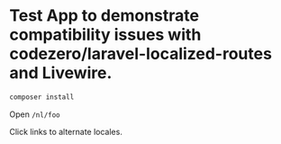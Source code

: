 # Test App to demonstrate compatibility issues with codezero/laravel-localized-routes and Livewire.

```bash
composer install
```

Open `/nl/foo`

Click links to alternate locales.
